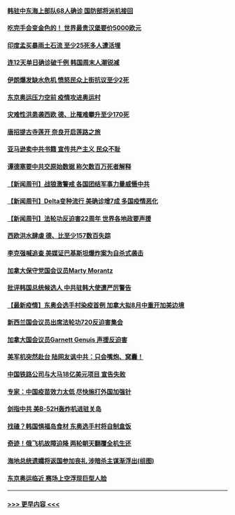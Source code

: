 #### [韩驻中东海上部队68人确诊 国防部将派机接回](../pages/prog202/a103168339.md?t=07182101) 
#### [吃完手会变金色的！ 世界最贵汉堡要价5000欧元](../pages/prog202/a103168302.md?t=07182101) 
#### [印度孟买暴雨土石流 至少25死多人遭活埋](../pages/prog202/a103168297.md?t=07182101) 
#### [连12天单日确诊破千例 韩国周末人潮锐减](../pages/prog202/a103168295.md?t=07182101) 
#### [伊朗爆发缺水危机 愤怒民众上街抗议至少2死](../pages/prog202/a103168260.md?t=07182101) 
#### [东京奥运压力空前 疫情攻进奥运村](../pages/prog202/a103168228.md?t=07182101) 
#### [灾难性洪患袭西欧 德、比罹难攀升至少170死](../pages/prog202/a103168194.md?t=07182101) 
#### [唐招提古寺莲开 奈良开启莲路之旅](../pages/prog202/a103167966.md?t=07182101) 
#### [亚马逊卖中共书籍 宣传共产主义 民众不耻](../pages/prog202/a103167632.md?t=07182101) 
#### [谭德塞要中共交原始数据 称欠数百万死者解释](../pages/prog202/a103167384.md?t=07182101) 
#### [【新闻周刊】战狼激警戒 各国团结军事力量威慑中共](../pages/prog202/a103168111.md?t=07182101) 
#### [【新闻周刊】Delta变种流行 美确诊增7成 多国疫情恶化](../pages/prog202/a103168097.md?t=07182101) 
#### [【新闻周刊】法轮功反迫害22周年 世界各地政要声援](../pages/prog202/a103168075.md?t=07182101) 
#### [西欧洪水肆虐 德、比至少157数百失踪](../pages/prog202/a103167884.md?t=07182101) 
#### [李克强喊追查 美媒证巴基斯坦爆炸案为自杀式袭击](../pages/prog202/a103167987.md?t=07182101) 
#### [加拿大保守党国会议员Marty Morantz](../pages/prog202/a103167980.md?t=07182101) 
#### [批评韩国总统候选人 中共驻韩大使遭严厉警告](../pages/prog202/a103167892.md?t=07182101) 
#### [【最新疫情】东奥会选手村染疫首例  加拿大拟8月中重开加美边境](../pages/prog202/a103167917.md?t=07182101) 
#### [新西兰国会议员出席法轮功720反迫害集会](../pages/prog202/a103167881.md?t=07182101) 
#### [加拿大国会议员Garnett Genuis 声援反迫害](../pages/prog202/a103167870.md?t=07182101) 
#### [美军机突然赴台 陆网友讽中共：只会嘴炮、窝囊！](../pages/prog202/a103167770.md?t=07182101) 
#### [中国铁路公司与大马18亿美元项目 宣告失败](../pages/prog202/a103167734.md?t=07182101) 
#### [专家：中国疫苗效力太低 尽快施打外国加强针](../pages/prog202/a103167727.md?t=07182101) 
#### [剑指中共 美B-52H轰炸机进驻关岛](../pages/prog202/a103167739.md?t=07182101) 
#### [找碴？韩国惧福岛食材 东奥选手村将自制盒饭](../pages/prog202/a103167695.md?t=07182101) 
#### [奇迹！俄飞机故障迫降 两轮朝天翻覆全机生还](../pages/prog202/a103167678.md?t=07182101) 
#### [海地总统遗孀将返国参加丧礼 涉暗杀主谋渐浮出(组图)](../pages/prog202/a103167657.md?t=07182101) 
#### [东京奥运临近 赛场上空浮现巨型人脸](../pages/prog202/a103167641.md?t=07182101) 

----
#### [ >>> 更早内容 <<< ](../indexes/prog202-earlier.md)
